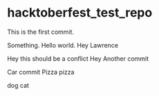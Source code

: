 # hacktoberfest_test_repo

This is the first commit.

Something. Hello world. Hey Lawrence


Hey this should be a conflict
Hey
Another commit

Car commit
Pizza pizza

dog cat

